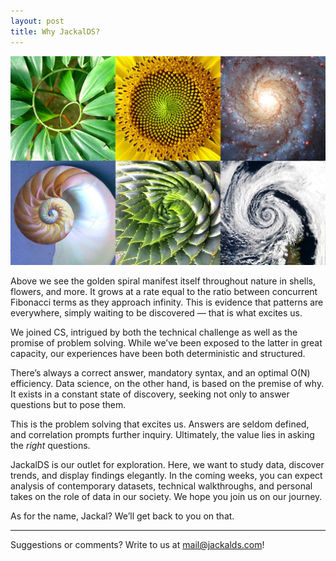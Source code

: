 ```yaml
---
layout: post
title: Why JackalDS?
---
```


![Golden spiral examples.](https://github.com/SohanChoudhury/JackalDS/blob/master/_posts/golden-sprial-examples.jpeg?raw=true)

Above we see the golden spiral manifest itself throughout nature in shells, flowers, and more. It grows at a rate equal to the ratio between concurrent Fibonacci terms as they approach infinity. This is evidence that patterns are everywhere, simply waiting to be discovered &mdash; that is what excites us.

We joined CS, intrigued by both the technical challenge as well as the promise of problem solving. While we’ve been exposed to the latter in great capacity, our experiences have been both deterministic and structured.

There’s always a correct answer, mandatory syntax, and an optimal O(N) efficiency. Data science, on the other hand, is based on the premise of why. It exists in a constant state of discovery, seeking not only to answer questions but to pose them.

This is the problem solving that excites us. Answers are seldom defined, and correlation prompts further inquiry. Ultimately, the value lies in asking the *right* questions.

JackalDS is our outlet for exploration. Here, we want to study data, discover trends, and display findings elegantly.  In the coming weeks, you can expect analysis of contemporary datasets, technical walkthroughs, and personal takes on the role of data in our society. We hope you join us on our journey.

As for the name, Jackal? We’ll get back to you on that.


-----

Suggestions or comments? Write to us at [mail@jackalds.com](mailto:mail@jackalds.com)!
